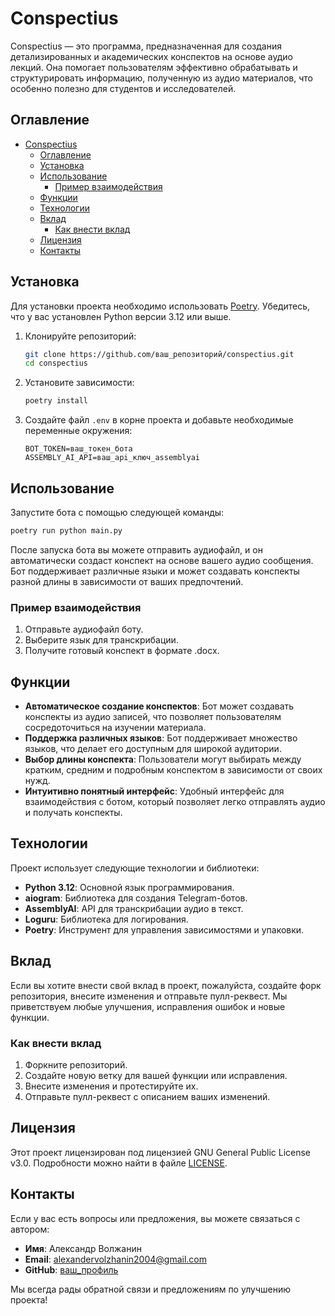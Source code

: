 # Conspectius

Conspectius — это программа, предназначенная для создания детализированных и академических конспектов на основе аудио лекций. Она помогает пользователям эффективно обрабатывать и структурировать информацию, полученную из аудио материалов, что особенно полезно для студентов и исследователей.

## Оглавление

- [Conspectius](#conspectius)
  - [Оглавление](#оглавление)
  - [Установка](#установка)
  - [Использование](#использование)
    - [Пример взаимодействия](#пример-взаимодействия)
  - [Функции](#функции)
  - [Технологии](#технологии)
  - [Вклад](#вклад)
    - [Как внести вклад](#как-внести-вклад)
  - [Лицензия](#лицензия)
  - [Контакты](#контакты)

## Установка

Для установки проекта необходимо использовать [Poetry](https://python-poetry.org/). Убедитесь, что у вас установлен Python версии 3.12 или выше.

1. Клонируйте репозиторий:

   ```bash
   git clone https://github.com/ваш_репозиторий/conspectius.git
   cd conspectius
   ```

2. Установите зависимости:

   ```bash
   poetry install
   ```

3. Создайте файл `.env` в корне проекта и добавьте необходимые переменные окружения:

   ```
   BOT_TOKEN=ваш_токен_бота
   ASSEMBLY_AI_API=ваш_api_ключ_assemblyai
   ```

## Использование

Запустите бота с помощью следующей команды:

```bash
poetry run python main.py
```

После запуска бота вы можете отправить аудиофайл, и он автоматически создаст конспект на основе вашего аудио сообщения. Бот поддерживает различные языки и может создавать конспекты разной длины в зависимости от ваших предпочтений.

### Пример взаимодействия

1. Отправьте аудиофайл боту.
2. Выберите язык для транскрибации.
3. Получите готовый конспект в формате .docx.

## Функции

- **Автоматическое создание конспектов**: Бот может создавать конспекты из аудио записей, что позволяет пользователям сосредоточиться на изучении материала.
- **Поддержка различных языков**: Бот поддерживает множество языков, что делает его доступным для широкой аудитории.
- **Выбор длины конспекта**: Пользователи могут выбирать между кратким, средним и подробным конспектом в зависимости от своих нужд.
- **Интуитивно понятный интерфейс**: Удобный интерфейс для взаимодействия с ботом, который позволяет легко отправлять аудио и получать конспекты.

## Технологии

Проект использует следующие технологии и библиотеки:

- **Python 3.12**: Основной язык программирования.
- **aiogram**: Библиотека для создания Telegram-ботов.
- **AssemblyAI**: API для транскрибации аудио в текст.
- **Loguru**: Библиотека для логирования.
- **Poetry**: Инструмент для управления зависимостями и упаковки.

## Вклад

Если вы хотите внести свой вклад в проект, пожалуйста, создайте форк репозитория, внесите изменения и отправьте пулл-реквест. Мы приветствуем любые улучшения, исправления ошибок и новые функции.

### Как внести вклад

1. Форкните репозиторий.
2. Создайте новую ветку для вашей функции или исправления.
3. Внесите изменения и протестируйте их.
4. Отправьте пулл-реквест с описанием ваших изменений.

## Лицензия

Этот проект лицензирован под лицензией GNU General Public License v3.0. Подробности можно найти в файле [LICENSE](LICENSE).

## Контакты

Если у вас есть вопросы или предложения, вы можете связаться с автором:

- **Имя**: Александр Волжанин
- **Email**: alexandervolzhanin2004@gmail.com
- **GitHub**: [ваш_профиль](https://github.com/ваш_профиль)

Мы всегда рады обратной связи и предложениям по улучшению проекта!
